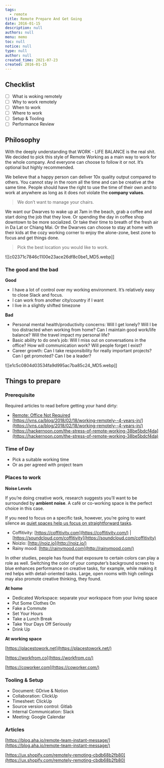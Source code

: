 ```yaml
---
tags: 
  - remote
title: Remote Prepare And Get Going
date: 2016-01-15
description: null
authors: null
menu: memo
toc: null
notice: null
type: null
author: null
created_time: 2021-07-23
created: 2016-01-15
---
```


## Checklist

- [ ] What is woking remotely
- [ ] Why to work remotely
- [ ] When to work
- [ ] Where to work
- [ ] Setup & Tooling
- [ ] Performance Review

## Philosophy

With the deeply understanding that WORK - LIFE BALANCE is the real shit. We decided to pick this style of Remote Working as a main way to work for the whole company. And everyone can choose to follow it or not. It’s optional but highly recommended.

We believe that a happy person can deliver 10x quality output compared to others. You cannot stay in the room all the time and can be creative at the same time. People should have the right to use the time of their own and to work at anywhere as long as it does not violate the **company values**. 

> We don’t want to manage your chairs.


We want our Dwarves to wake up at 7am in the beach, grab a coffee and start doing the job that they love. Or spending the day in coffee shop downtown to be more socialized. Or take their time to breath of the fresh air in Da Lat or Chiang Mai. Or the Dwarves can choose to stay at home with their kids at the cozy working corner to enjoy the alone-zone, best zone to focus and get things done. 

> Pick the best location you would like to work.

![[c02371c7846c1100e23ace26df8c0be1_MD5.webp]]


### The good and the bad

<!-- column_list 104ceeb2-3db8-444c-97d3-85ac26587a57 -->

<!-- column dd95e86e-1baf-49e7-bc1f-1cdbf560b1cf -->

**Good**

* I have a lot of control over my working environment. It’s relatively easy to close Slack and focus.
* I can work from another city/country if I want
* I live in a slightly shifted timezone

<!-- column d84447b7-6cce-410c-9cd3-ff31a3283b12 -->

**Bad**

* Personal mental health/productivity concerns: Will I get lonely? Will I be too distracted when working from home? Can I maintain good work/life balance? Will the travel impact my personal life?
* Basic ability to do one’s job: Will I miss out on conversations in the office? How will communication work? Will people forget I exist?
* Career growth: Can I take responsibility for really important projects? Can I get promoted? Can I be a leader?

![[e1c5c0804d03534fa9d995ac7ba85c24_MD5.webp]]

## Things to prepare

### Prerequisite

Required articles to read before getting your hand dirty:

* [Remote: Office Not Required](https://basecamp.com/books/remote)
* [https://jvns.ca/blog/2018/02/18/working-remotely--4-years-in/](https://jvns.ca/blog/2018/02/18/working-remotely--4-years-in/)
* [https://hackernoon.com/the-stress-of-remote-working-38be5bdcf4da](https://hackernoon.com/the-stress-of-remote-working-38be5bdcf4da)

### **Time of Day**

* Pick a suitable working time
* Or as per agreed with project team

### Places to work

**Noise Levels**

If you’re doing creative work, research suggests you’ll want to be surrounded by **ambient noise**. A café or co-working space is the perfect choice in this case.

If you need to focus on a specific task, however, you’re going to want silence as [quiet spaces help us focus on straightforward tasks](http://well.blogs.nytimes.com/2013/06/21/how-the-hum-of-a-coffee-shop-can-boost-creativity/).

* Coffitivity: [https://coffitivity.com](https://coffitivity.com/) | [https://soundcloud.com/coffitivity](https://soundcloud.com/coffitivity)
* Noizio: [http://noiz.io](http://noiz.io/)
* Rainy mood: [http://rainymood.com](http://rainymood.com/)

In other studies, people has found that exposure to certain colors can play a role as well. Switching the color of your computer’s background screen to blue enhances performance on creative tasks, for example, while making it red helps with detail-oriented tasks. Large, open rooms with high ceilings may also promote creative thinking, they found.

**At home**

* Dedicated Workspace: separate your workspace from your living space
* Put Some Clothes On
* Fake a Commute
* Set Your Hours
* Take a Lunch Break
* Take Your Days Off Seriously
* Drink Up

**At working space**

[https://placestowork.net](https://placestowork.net/)

[https://workfrom.co](https://workfrom.co/)

[https://coworker.com](https://coworker.com/) 

### Tooling & Setup

* Document: GDrive & Notion
* Collaboration: ClickUp
* Timesheet: ClickUp
* Source version control: Gitlab
* Internal Communication: Slack
* Meeting: Google Calendar

### Articles

[https://blog.aha.io/remote-team-instant-message/](https://blog.aha.io/remote-team-instant-message/)

[https://ux.shopify.com/remotely-remoting-cbdb68b2fb80](https://ux.shopify.com/remotely-remoting-cbdb68b2fb80)
